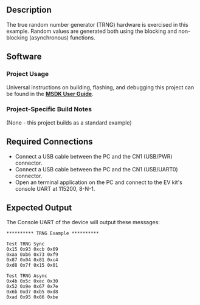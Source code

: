 ## Description

The true random number generator (TRNG) hardware is exercised in this example.  Random values are generated both using the blocking and non-blocking (asynchronous) functions.


## Software

### Project Usage

Universal instructions on building, flashing, and debugging this project can be found in the **[MSDK User Guide](https://analog-devices-msdk.github.io/msdk/USERGUIDE/)**.

### Project-Specific Build Notes

(None - this project builds as a standard example)

## Required Connections

-   Connect a USB cable between the PC and the CN1 (USB/PWR) connector.
-   Connect a USB cable between the PC and the CN1 (USB/UART0) connector.
-   Open an terminal application on the PC and connect to the EV kit's console UART at 115200, 8-N-1.

## Expected Output

The Console UART of the device will output these messages:

```
********** TRNG Example **********

Test TRNG Sync
0x15 0x93 0xcb 0x69
0xaa 0xb6 0x73 0xf9
0x87 0x04 0x81 0xc4
0xd8 0x7f 0x15 0x01

Test TRNG Async
0x4b 0x5c 0xec 0x30
0x52 0x9e 0x67 0x7e
0x6b 0xd7 0xb5 0xd8
0xad 0x95 0x66 0xbe
```

